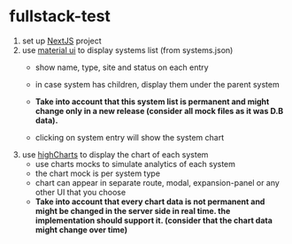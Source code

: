 # fullstack-test

1. set up [NextJS](https://nextjs.org/) project
2. use [material ui](https://material-ui.com/) to display systems list (from systems.json)
   - show name, type, site and status on each entry
   - in case system has children, display them under the parent system
   - **Take into account that this system list is permanent and might change only in a new release (consider all mock files as it was D.B data).**

   - clicking on system entry will show the system chart
3. use [highCharts](https://github.com/highcharts/highcharts-react) to display the chart of each system
   - use charts mocks to simulate analytics of each system
   - the chart mock is per system type
   - chart can appear in separate route, modal, expansion-panel or any other UI that you choose
   - **Take into account that every chart data is not permanent and might be changed in the server side in real time. the implementation should support it. (consider that the chart data might change over time)**

